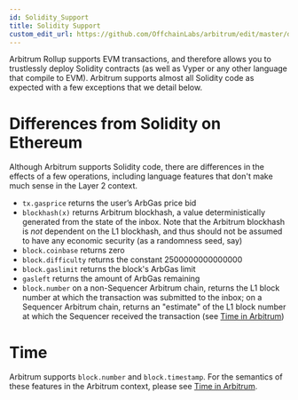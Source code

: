 ```yaml
---
id: Solidity_Support
title: Solidity Support
custom_edit_url: https://github.com/OffchainLabs/arbitrum/edit/master/docs/Solidity_Support.md
---
```


Arbitrum Rollup supports EVM transactions, and therefore allows you to trustlessly deploy Solidity contracts (as well as Vyper or any other language that compile to EVM). Arbitrum supports almost all Solidity code as expected with a few exceptions that we detail below.

# Differences from Solidity on Ethereum

Although Arbitrum supports Solidity code, there are differences in the effects of a few operations, including language features that don't make much sense in the Layer 2 context.

- `tx.gasprice` returns the user’s ArbGas price bid
- `blockhash(x)` returns Arbitrum blockhash, a value deterministically generated from the state of the inbox. Note that the Arbitrum blockhash is _not_ dependent on the L1 blockhash, and thus should not be assumed to have any economic security (as a randomness seed, say)
- `block.coinbase` returns zero
- `block.difficulty` returns the constant 2500000000000000
- `block.gaslimit` returns the block's ArbGas limit
- `gasleft` returns the amount of ArbGas remaining
- `block.number` on a non-Sequencer Arbitrum chain, returns the L1 block number at which the transaction was submitted to the inbox; on a Sequencer Arbitrum chain, returns an "estimate" of the L1 block number at which the Sequencer received the transaction (see [Time in Arbitrum](Time_in_Arbitrum.md))

# Time

Arbitrum supports `block.number` and `block.timestamp`. For the semantics of these features in the Arbitrum context, please see [Time in Arbitrum](Time_in_Arbitrum.md).
